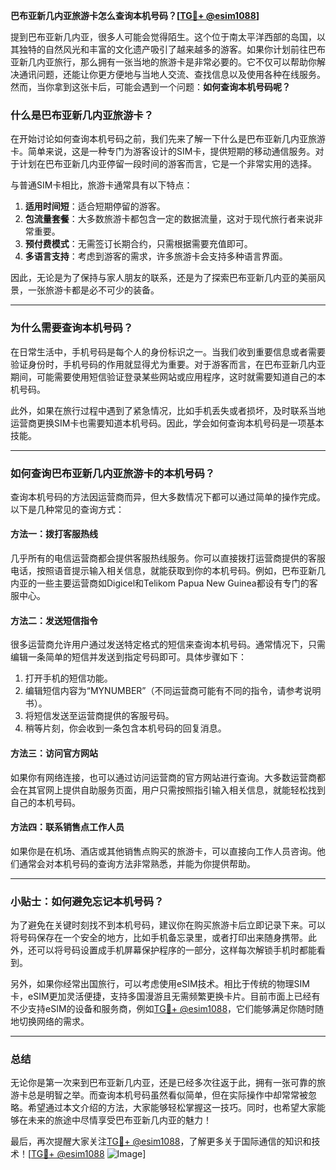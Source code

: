 **巴布亚新几内亚旅游卡怎么查询本机号码？[[TG💪+ @esim1088](https://t.me/s/esim1088)]**

提到巴布亚新几内亚，很多人可能会觉得陌生。这个位于南太平洋西部的岛国，以其独特的自然风光和丰富的文化遗产吸引了越来越多的游客。如果你计划前往巴布亚新几内亚旅行，那么拥有一张当地的旅游卡是非常必要的。它不仅可以帮助你解决通讯问题，还能让你更方便地与当地人交流、查找信息以及使用各种在线服务。然而，当你拿到这张卡后，可能会遇到一个问题：**如何查询本机号码呢？**

### 什么是巴布亚新几内亚旅游卡？

在开始讨论如何查询本机号码之前，我们先来了解一下什么是巴布亚新几内亚旅游卡。简单来说，这是一种专门为游客设计的SIM卡，提供短期的移动通信服务。对于计划在巴布亚新几内亚停留一段时间的游客而言，它是一个非常实用的选择。

与普通SIM卡相比，旅游卡通常具有以下特点：
1. **适用时间短**：适合短期停留的游客。
2. **包流量套餐**：大多数旅游卡都包含一定的数据流量，这对于现代旅行者来说非常重要。
3. **预付费模式**：无需签订长期合约，只需根据需要充值即可。
4. **多语言支持**：考虑到游客的需求，许多旅游卡会支持多种语言界面。

因此，无论是为了保持与家人朋友的联系，还是为了探索巴布亚新几内亚的美丽风景，一张旅游卡都是必不可少的装备。

---

### 为什么需要查询本机号码？

在日常生活中，手机号码是每个人的身份标识之一。当我们收到重要信息或者需要验证身份时，手机号码的作用就显得尤为重要。对于游客而言，在巴布亚新几内亚期间，可能需要使用短信验证登录某些网站或应用程序，这时就需要知道自己的本机号码。

此外，如果在旅行过程中遇到了紧急情况，比如手机丢失或者损坏，及时联系当地运营商更换SIM卡也需要知道本机号码。因此，学会如何查询本机号码是一项基本技能。

---

### 如何查询巴布亚新几内亚旅游卡的本机号码？

查询本机号码的方法因运营商而异，但大多数情况下都可以通过简单的操作完成。以下是几种常见的查询方式：

#### 方法一：拨打客服热线
几乎所有的电信运营商都会提供客服热线服务。你可以直接拨打运营商提供的客服电话，按照语音提示输入相关信息，就能获取到你的本机号码。例如，巴布亚新几内亚的一些主要运营商如Digicel和Telikom Papua New Guinea都设有专门的客服中心。

#### 方法二：发送短信指令
很多运营商允许用户通过发送特定格式的短信来查询本机号码。通常情况下，只需编辑一条简单的短信并发送到指定号码即可。具体步骤如下：
1. 打开手机的短信功能。
2. 编辑短信内容为“MYNUMBER”（不同运营商可能有不同的指令，请参考说明书）。
3. 将短信发送至运营商提供的客服号码。
4. 稍等片刻，你会收到一条包含本机号码的回复消息。

#### 方法三：访问官方网站
如果你有网络连接，也可以通过访问运营商的官方网站进行查询。大多数运营商都会在其官网上提供自助服务页面，用户只需按照指引输入相关信息，就能轻松找到自己的本机号码。

#### 方法四：联系销售点工作人员
如果你是在机场、酒店或其他销售点购买的旅游卡，可以直接向工作人员咨询。他们通常会对本机号码的查询方法非常熟悉，并能为你提供帮助。

---

### 小贴士：如何避免忘记本机号码？

为了避免在关键时刻找不到本机号码，建议你在购买旅游卡后立即记录下来。可以将号码保存在一个安全的地方，比如手机备忘录里，或者打印出来随身携带。此外，还可以将号码设置成手机屏幕保护程序的一部分，这样每次解锁手机时都能看到。

另外，如果你经常出国旅行，可以考虑使用eSIM技术。相比于传统的物理SIM卡，eSIM更加灵活便捷，支持多国漫游且无需频繁更换卡片。目前市面上已经有不少支持eSIM的设备和服务商，例如[TG💪+ @esim1088](https://t.me/s/esim1088)，它们能够满足你随时随地切换网络的需求。

---

### 总结

无论你是第一次来到巴布亚新几内亚，还是已经多次往返于此，拥有一张可靠的旅游卡总是明智之举。而查询本机号码虽然看似简单，但在实际操作中却常常被忽略。希望通过本文介绍的方法，大家能够轻松掌握这一技巧。同时，也希望大家能够在未来的旅途中尽情享受巴布亚新几内亚的魅力！

最后，再次提醒大家关注[TG💪+ @esim1088](https://t.me/s/esim1088)，了解更多关于国际通信的知识和技术！[[TG💪+ @esim1088](https://t.me/s/esim1088) ![Image](https://i.postimg.cc/4NQfJmqS/Snipaste-2025-05-13-00-14-12.png)]